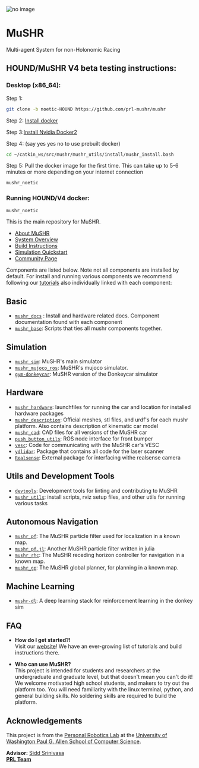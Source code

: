 ![no image](https://github.com/prl-mushr/mushr/blob/master/header.jpg)
# MuSHR
Multi-agent System for non-Holonomic Racing

## HOUND/MuSHR V4 beta testing instructions:

### Desktop (x86_64):

Step 1:
```bash
git clone -b noetic-HOUND https://github.com/prl-mushr/mushr
```

Step 2: [Install docker](https://docs.docker.com/desktop/install/debian/#install-docker-desktop)

Step 3:[Install Nvidia Docker2](https://docs.nvidia.com/datacenter/cloud-native/container-toolkit/install-guide.html#installing-on-ubuntu-and-debian)

Step 4: (say yes yes no to use prebuilt docker)
```bash
cd ~/catkin_ws/src/mushr/mushr_utils/install/mushr_install.bash
```
Step 5: Pull the docker image for the first time. This can take up to 5-6 minutes or more depending on your internet connection
```bash
mushr_noetic
```
### Running HOUND/V4 docker:
```bash
mushr_noetic
```

This is the main repository for MuSHR.
- [About MuSHR](https://mushr.io/about/)
- [System Overview](https://mushr.io/tutorials/overview/)
- [Build Instructions](https://mushr.io/hardware/build_instructions/)
- [Simulation Quickstart](https://mushr.io/tutorials/quickstart/)
- [Community Page](https://spectrum.chat/mushr?tab=posts)

Components are listed below. Note not all components are installed by default. For install and running various components we recommend following our [tutorials](https://mushr.io/tutorials/) also individually linked with each component:

## Basic
- [`mushr_docs`](https://github.com/prl-mushr/mushr/tree/master/mushr_docs) : Install and hardware related docs. Component documentation found with each component
- [`mushr_base`](https://github.com/prl-mushr/mushr_base): Scripts that ties all mushr components together.

## Simulation
- [`mushr_sim`](https://github.com/prl-mushr/mushr_sim): MuSHR's main simulator
- [`mushr_mujoco_ros`](https://github.com/prl-mushr/mushr_mujoco_ros): MuSHR's mujoco simulator.
- [`gym-donkeycar`](https://github.com/prl-mushr/gym-donkeycar): MuSHR version of the Donkeycar simulator

## Hardware
- [`mushr_hardware`](https://github.com/prl-mushr/mushr/tree/master/mushr_hardware/mushr_hardware): launchfiles for running the car and location for installed hardware packages
- [`mushr_description`](https://github.com/prl-mushr/mushr/tree/master/mushr_description): Official meshes, stl files, and urdf's for each mushr platform. Also contains description of kinematic car model
- [`mushr_cad`](https://github.com/prl-mushr/mushr_cad): CAD files for all versions of the MuSHR car
- [`push_button_utils`](https://github.com/prl-mushr/push_button_utils): ROS node interface for front bumper
- [`vesc`](https://github.com/prl-mushr/vesc): Code for communicating with the MuSHR car's VESC
- [`ydlidar`](https://github.com/prl-mushr/ydlidar): Package that contains all code for the laser scanner
- [`Realsense`](https://github.com/IntelRealSense/realsense-ros): External package for interfacing withe realsense camera

## Utils and Development Tools
- [`devtools`](https://github.com/prl-mushr/devtools): Development tools for linting and contributing to MuSHR
- [`mushr_utils`]( https://github.com/prl-mushr/mushr/tree/master/mushr_utils
): install scripts, rviz setup files, and other utils for running various tasks

## Autonomous Navigation
- [`mushr_pf`](https://github.com/prl-mushr/mushr_pf): The MuSHR particle filter used for localization in a known map.
- [`mushr_pf.jl`](https://github.com/prl-mushr/mushr_pf.jl): Another MuSHR particle filter written in julia
- [`mushr_rhc`](https://github.com/prl-mushr/mushr_rhc): The MuSHR receding horizon controller for navigation in a known map.
- [`mushr_gp`](https://github.com/prl-mushr/mushr_gp): The MuSHR global planner, for planning in a known map.

## Machine Learning
- [`mushr-dl`](https://github.com/prl-mushr/MUSHR-DL): A deep learning stack for reinforcement learning in the donkey sim

## FAQ

- **How do I get started?!**  
Visit our [website](https://mushr.io)! We have an ever-growing list of tutorials and build instructions there.

- **Who can use MuSHR?**  
This project is intended for students and researchers at the undergraduate and graduate level, but that doesn't mean you can't do it! We welcome motivated high school students, and makers to try out the platform too. You will need familiarity with the linux terminal, python, and general building skills. No soldering skills are required to build the platform.

## Acknowledgements
This project is from the [Personal Robotics Lab](https://personalrobotics.cs.washington.edu/) at the [University of Washington Paul G. Allen School of Computer Science](https://www.cs.washington.edu/). 

**Advisor:** [Sidd Srinivasa](https://goodrobot.ai/)  
**[PRL Team](https://personalrobotics.cs.washington.edu/people/)**
